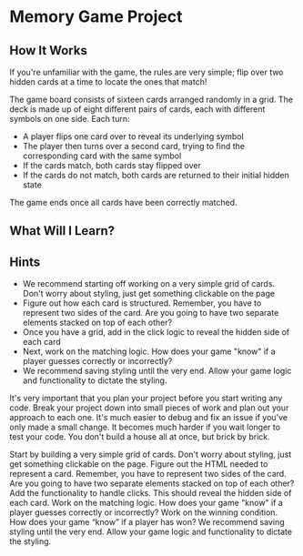 # Memory Game Project

## How It Works
If you're unfamiliar with the game, the rules are very simple; flip over two hidden cards at a time to locate the ones that match!

The game board consists of sixteen cards arranged randomly in a grid. The deck is made up of eight different pairs of cards, each with different symbols on one side. Each turn:

* A player flips one card over to reveal its underlying symbol
* The player then turns over a second card, trying to find the corresponding card with the same symbol
* If the cards match, both cards stay flipped over
* If the cards do not match, both cards are returned to their initial hidden state

The game ends once all cards have been correctly matched.

## What Will I Learn?


## Hints
* We recommend starting off working on a very simple grid of cards. Don't worry about styling, just get something clickable on the page
* Figure out how each card is structured. Remember, you have to represent two sides of the card. Are you going to have two separate elements stacked on top of each other?
* Once you have a grid, add in the click logic to reveal the hidden side of each card
* Next, work on the matching logic. How does your game "know" if a player guesses correctly or incorrectly?
* We recommend saving styling until the very end. Allow your game logic and functionality to dictate the styling.


It's very important that you plan your project before you start writing any code. Break your project down into small pieces of work and plan out your approach to each one. It's much easier to debug and fix an issue if you've only made a small change. It becomes much harder if you wait longer to test your code. You don't build a house all at once, but brick by brick.

Start by building a very simple grid of cards.
Don't worry about styling, just get something clickable on the page.
Figure out the HTML needed to represent a card. Remember, you have to represent two sides of the card. Are you going to have two separate elements stacked on top of each other?
Add the functionality to handle clicks.
This should reveal the hidden side of each card.
Work on the matching logic. How does your game "know" if a player guesses correctly or incorrectly?
Work on the winning condition. How does your game “know” if a player has won?
We recommend saving styling until the very end. Allow your game logic and functionality to dictate the styling.
